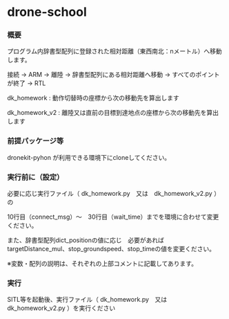 # drone-school

### 概要
プログラム内辞書型配列に登録された相対距離（東西南北：nメートル）へ移動します。

接続 -> ARM -> 離陸 -> 辞書型配列にある相対距離へ移動 -> すべてのポイントが終了 -> RTL

dk_homework : 動作切替時の座標から次の移動先を算出します

dk_homework_v2 : 離陸又は直前の目標到達地点の座標から次の移動先を算出します


### 前提パッケージ等
dronekit-pyhon が利用できる環境下にcloneしてください。

### 実行前に（設定）
必要に応じ実行ファイル（ dk_homework.py　又は　dk_homework_v2.py ）の

10行目（connect_msg）～　30行目（wait_time）までを環境に合わせて変更ください。

また、辞書型配列dict_positionの値に応じ　必要があれば targetDistance_mul、stop_groundspeed、stop_timeの値を変更ください。

※変数・配列の説明は、それぞれの上部コメントに記載してあります。

### 実行
SITL等を起動後、実行ファイル（ dk_homework.py　又は　dk_homework_v2.py ）を実行ください
